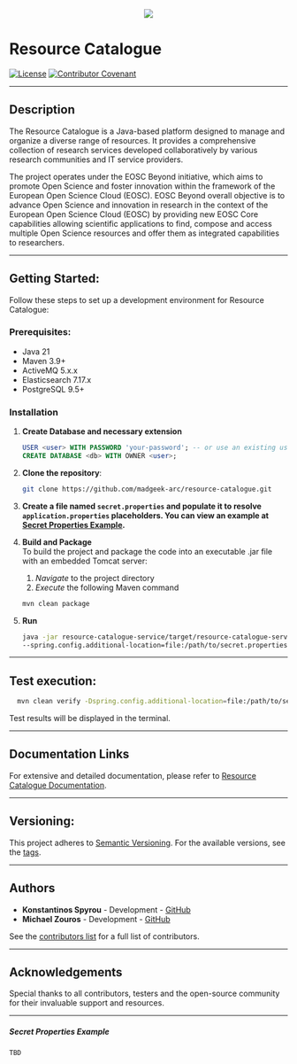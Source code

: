 <div align="center">
  <img src='https://eosc.eu/wp-content/uploads/2024/02/EOSC-Beyond-logo.png'></img>
</div>

# Resource Catalogue

[![License](https://img.shields.io/badge/license-Apache%202.0-blue.svg)](LICENSE)
[![Contributor Covenant](https://img.shields.io/badge/Contributor%20Covenant-2.1-4baaaa.svg)](CODE_OF_CONDUCT.md)

---

## Description
The Resource Catalogue is a Java-based platform designed to manage and organize a diverse range of resources. 
It provides a comprehensive collection of research services developed collaboratively by various research communities 
and IT service providers. 

The project operates under the EOSC Beyond initiative, which aims to promote Open Science 
and foster innovation within the framework of the European Open Science Cloud (EOSC).
EOSC Beyond overall objective is to advance Open Science and innovation in research in the context of the European Open Science Cloud (EOSC) by providing new EOSC Core capabilities allowing scientific applications to find, compose and access multiple Open Science resources and offer them as integrated capabilities to researchers.

---

## Getting Started:

Follow these steps to set up a development environment for Resource Catalogue:

### Prerequisites:

* Java 21
* Maven 3.9+
* ActiveMQ 5.x.x
* Elasticsearch 7.17.x
* PostgreSQL 9.5+

### Installation

1. **Create Database and necessary extension**
   ```sql
   USER <user> WITH PASSWORD 'your-password'; -- or use an existing user
   CREATE DATABASE <db> WITH OWNER <user>;
   ```
2. **Clone the repository**:
   ```bash
   git clone https://github.com/madgeek-arc/resource-catalogue.git
   ```
3. **Create a file named `secret.properties` and populate it to resolve `application.properties` placeholders.
   You can view an example at [Secret Properties Example](#Secret-Properties-Example).**
4. **Build and Package**  
   To build the project and package the code into an executable .jar file with an embedded Tomcat server:
   1. _Navigate_ to the project directory
   2. _Execute_ the following Maven command
   ```bash
   mvn clean package
   ```

5. **Run**  
   ```bash
   java -jar resource-catalogue-service/target/resource-catalogue-service-X.X.X-SNAPSHOT.jar \
   --spring.config.additional-location=file:/path/to/secret.properties
   ```

---

## Test execution:
```bash
  mvn clean verify -Dspring.config.additional-location=file:/path/to/secret.properties
```
Test results will be displayed in the terminal.

---

## Documentation Links
For extensive and detailed documentation, please refer to
[Resource Catalogue Documentation](https://github.com/madgeek-arc/resource-catalogue-docs).

---

## Versioning:
This project adheres to [Semantic Versioning](https://semver.org/). For the available versions, see the 
[tags](https://github.com/madgeek-arc/resource-catalogue/tags).

---

## Authors
- **Konstantinos Spyrou** - Development - [GitHub](https://github.com/spyroukostas)
- **Michael Zouros** - Development - [GitHub](https://github.com/mzouros)

See the [contributors list](https://github.com/madgeek-arc/resource-catalogue/graphs/contributors) 
for a full list of contributors.

---

## Acknowledgements

Special thanks to all contributors, testers and the open-source community for their invaluable support and resources.

---

##### Secret Properties Example

```properties
TBD
```